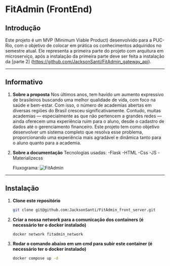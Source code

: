 # FitAdmin (FrontEnd)

## Introdução

Este projeto é um MVP (Minimum Viable Product) desenvolvido para a PUC-Rio, com o objetivo de colocar em prática os conhecimentos adquiridos no semestre atual. 
Ele representa a primeira parte do projeto com arquitura em microserviço, após a instalação da primeira parte deve ser feita a instalação da [parte 2] (https://github.com/JacksonSanti/FitAdmin_gateway_api).

---

## Informativo

1. **Sobre a proposta**
Nos últimos anos, tem havido um aumento expressivo de brasileiros buscando uma melhor qualidade de vida, com foco na saúde e bem-estar. Com isso, o número de academias abertas em diversas regiões do Brasil cresceu significativamente.
Contudo, muitas academias — especialmente as que não pertencem a grandes redes — ainda oferecem uma experiência ruim para o aluno, desde o cadastro de dados até o gerenciamento financeiro. Este projeto tem como objetivo desenvolver um sistema completo que resolva esse problema, proporcionando uma experiência mais agradável e dinâmica tanto para o aluno quanto para a academia.

2. **Sobre a documentação**
   Tecnologias usadas:
      -Flask
      -HTML
      -Css
      -JS
      -Materializecss
   
   Fluxograma:
      ![FitAdmin](/mnt/c/Users/santi/Downloads/FitAdmin_Fluxograma.png)

---

## Instalação

1. **Clone este repositório**
   ```bash
   git clone git@github.com:JacksonSanti/FitAdmin_front_server.git
2. **Criar a nossa network para a comunicação dos containers (é necessário ter o docker instalado)**
   ```bash
   docker network fitadmin_network
3. **Rodar o comando abaixo em um cmd para subir este container (é necessário ter o docker instalado)**
   ```bash
   docker compose up -d


   
